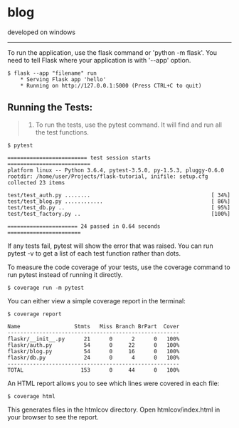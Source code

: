 # blog

developed on windows

---
To run the application, use the flask command or 'python -m flask'.
You need to tell Flask where your application is with '--app' option.

```
$ flask --app "filename" run
	* Serving Flask app 'hello'
	* Running on http://127.0.0.1:5000 (Press CTRL+C to quit)
```

## Running the Tests:
> 1. To run the tests, use the pytest command.
It will find and run all the test functions.
```
$ pytest

========================= test session starts ==========================
platform linux -- Python 3.6.4, pytest-3.5.0, py-1.5.3, pluggy-0.6.0
rootdir: /home/user/Projects/flask-tutorial, inifile: setup.cfg
collected 23 items

test/test_auth.py ........                                      [ 34%]
test/test_blog.py ............                                  [ 86%]
test/test_db.py ..                                              [ 95%]
test/test_factory.py ..                                         [100%]

====================== 24 passed in 0.64 seconds =======================
```

If any tests fail, pytest will show the error that was raised. You can run pytest -v to get a list of each test function rather than dots.


To measure the code coverage of your tests, use the coverage command to run pytest instead of running it directly.

```
$ coverage run -m pytest
```
You can either view a simple coverage report in the terminal:

```
$ coverage report

Name                 Stmts   Miss Branch BrPart  Cover
------------------------------------------------------
flaskr/__init__.py      21      0      2      0   100%
flaskr/auth.py          54      0     22      0   100%
flaskr/blog.py          54      0     16      0   100%
flaskr/db.py            24      0      4      0   100%
------------------------------------------------------
TOTAL                  153      0     44      0   100%
```
An HTML report allows you to see which lines were covered in each file:

```
$ coverage html
```

This generates files in the htmlcov directory. Open htmlcov/index.html in your browser to see the report.
